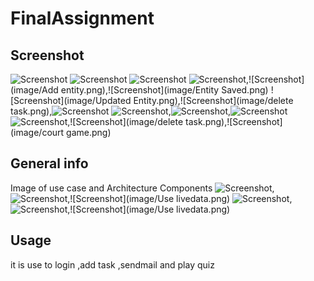 # FinalAssignment




## Screenshot

![Screenshot](image/loginerror.png)
![Screenshot](image/register.png)
![Screenshot](image/login.png)
![Screenshot](image/loginsuccess.png),![Screenshot](image/Add entity.png),![Screenshot](image/Entity Saved.png)
![Screenshot](image/Updated Entity.png),![Screenshot](image/delete task.png),![Screenshot](image/deleted.png)
![Screenshot](image/sendmail.png),![Screenshot](image/sendingmail.png),![Screenshot](image/sendingmail.png)
![Screenshot](image/quiz.png),![Screenshot](image/delete task.png),![Screenshot](image/court game.png)

## General info
Image of use case and Architecture Components
![Screenshot](image/Usecase.png),![Screenshot](image/viewmodel.png),![Screenshot](image/Use livedata.png)
![Screenshot](image/Usecase.png),![Screenshot](image/viewmodel.png),![Screenshot](image/Use livedata.png)


## Usage
it is use to login ,add task ,sendmail and play quiz
```
```